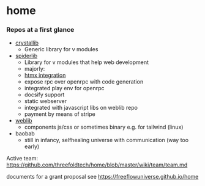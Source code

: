 # home

### Repos at a first glance

- [crystallib](https://github.com/freeflowuniverse/crystallib)
   - Generic library for v modules 
- [spiderlib](https://github.com/freeflowuniverse/spiderlib)
   - Library for v modules that help web development
   - majorly:
    - [htmx integration](https://htmx.org/)
    - expose rpc over openrpc with code generation
    - integrated play env for openrpc
    - docsify support
    - static webserver
    - integrated with javascript libs on weblib repo
    - payment by means of stripe 
- [weblib](https://github.com/freeflowuniverse/weblib)
   - components js/css or sometimes binary e.g. for tailwind (linux)
- baobab
   - still in infancy, selfhealing universe with communication (way too early)

Active team: https://github.com/threefoldtech/home/blob/master/wiki/team/team.md


documents for a grant proposal see https://freeflowuniverse.github.io/home 


